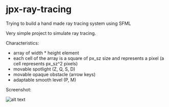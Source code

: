 # jpx-ray-tracing
Trying to build a hand made ray tracing system using SFML

Very simple project to simulate ray tracing.

Characteristics:
  - array of width * height element
  - each cell of the array is a square of px_sz size and represents a pixel (a cell represents px_sz^2 pixels)
  - movable spotlight (Z, Q, S, D)
  - movable opaque obstacle (arrow keys)
  - adaptable smooth level (P, M)
  
Screenshot:

![alt text](https://raw.githubusercontent.com/jamesdevgithub/jpx-ray-tracing/master/sc.jpg)
